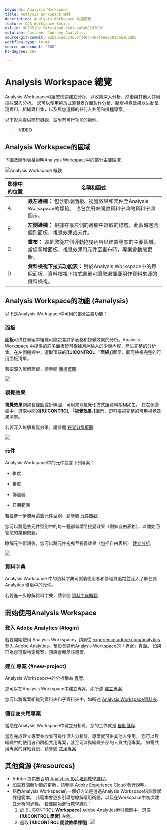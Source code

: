 ```yaml
---
keywords: Analysis Workspace
title: Analysis Workspace 總覽
description: Analysis Workspace 功能總覽
feature: CJA Workspace Basics
exl-id: 9075518e-54fe-49a6-9601-aa9468187b8f
solution: Customer Journey Analytics
source-git-commit: 82ba31eec1455bf3d0c746cf5eebc81ce6162a00
workflow-type: tm+mt
source-wordcount: '688'
ht-degree: 26%

---
```


# Analysis Workspace 總覽

Analysis Workspace可讓您快速建立分析，以收集深入分析，然後與其他人共用這些深入分析。 您可以使用拖放式瀏覽器介面製作分析、新增視覺效果以生動呈現資料、組織資料集，以及與您選擇的任何人共用和排程專案。

以下影片提供簡短概觀，並附有可行功能的範例。

>[!VIDEO](https://video.tv.adobe.com/v/26266/?quality=12)

## Analysis Workspace的區域

下圖及隨附表格說明Analysis Workspace中的部分主要區域：

![Analysis Workspace 概觀](assets/analysis-workspace-overvew.png)

| 影像中的位置 | 名稱和函式 |
|---------|----------|
| A | **最左邊欄：** 包含新增面板、視覺效果和元件至Analysis Workspace的標籤。 也包含用來開啟資料字典的資料字典圖示。 |
| B | **左側邊欄：** 根據在最左側的邊欄中選取的標籤，此區域包含個別面板、視覺效果或元件。 |
| C | **畫布：** 這是您從左側導軌拖曳內容以建置專案的主要區域。 當您新增面板、視覺效果和元件至畫布時，專案會動態更新。 |
| D | **資料檢視下拉式功能表：** 對於Analysis Workspace中的每個面板，資料檢視下拉式選單可讓您選擇要用作資料來源的資料檢視。 |

## Analysis Workspace的功能 {#analysis}

以下是Analysis Workspace中可用的部分主要功能：

### 面板

**面板**&#x200B;可供在專案中組織可能包含許多表格和視覺效果的分析。Analysis Workspace 中提供的許多面板皆可根據用戶輸入的少量內容，產生完整的分析集。在左側邊欄中，選取頂端的&#x200B;**[!UICONTROL 「面板」]**&#x200B;圖示，即可檢視完整的可用面板清單。

若要深入瞭解面板，請參閱 [面板概觀](/help/analysis-workspace/c-panels/panels.md).

![](assets/build-panels.png)

### 視覺效果

**視覺效果**&#x200B;例如長條圖或折線圖，可用來以視覺化方式讓資料栩栩如生。 在左側邊欄中，選取中間的&#x200B;**[!UICONTROL 「視覺效果」]**&#x200B;圖示，即可檢視完整的可用視覺效果清單。

若要深入瞭解視覺效果，請參閱 [視覺效果概觀](/help/analysis-workspace/visualizations/freeform-analysis-visualizations.md).

![](assets/build-visualizations.png)

### 元件

Analysis Workspace中的元件包含下列專案：

* 維度

* 量度

* 篩選器

* 日期範圍

若要進一步瞭解這些元件型別，請參閱 [元件概觀](/help/components/overview.md).

您可以將這些元件型別中的每一種都新增至視覺效果（例如自由表格），以開始回答您的業務問題。

瞭解元件術語後，您可以將元件拖曳至視覺效果（包括自由表格） [建立分析](/help/analysis-workspace/visualizations/freeform-table/freeform-table.md).

![](assets/build-components.png)

### 資料字典

Analysis Workspace 中的資料字典可幫助使用者和管理員追蹤並深入了解在其 Analytics 環境中的元件。

若要進一步瞭解資料字典，請參閱 [資料字典概觀](/help/components/data-dictionary/data-dictionary-overview.md).

## 開始使用Analysis Workspace

### 登入 Adobe Analytics {#login}

若要開始使用 Analysis Workspace，請前往 [experience.adobe.com/analytics](https://experience.adobe.com/analytics) 登入 Adobe Analytics。預設會顯示Analysis Workspace的「專案」頁面。 如果已為您選取特定專案，預設會顯示該專案。

### 建立 專案 {#new-project}

Analysis Workspace中的分析稱為 [專案](/help/analysis-workspace/build-workspace-project/freeform-overview.md).

您可以在Analysis Workspace中建立專案，如所述 [建立專案](/help/analysis-workspace/build-workspace-project/create-projects.md).

您可以將專案組織到資料夾和子資料夾中，如所述 [Analysis Workspace資料夾](/help/analysis-workspace/build-workspace-project/workspace-folders/about-folders.md).

### 儲存並共用專案

當您在Analysis Workspace中建立分析時，您的工作就是 [自動儲存](/help/analysis-workspace/build-workspace-project/save-projects.md).

當您完成建立專案並收集可操作深入分析時，專案就可供其他人使用。 您可以與組織中的使用者和群組共用專案，甚至可以與組織外部的人員共用專案。 如需共用專案的詳細資訊，請參閱 [共用專案](/help/analysis-workspace/curate-share/share-projects.md).

## 其他資源 {#resources}

* Adobe 提供數百項 [Analytics 影片培訓教學課程](https://experienceleague.adobe.com/docs/analytics-learn/tutorials/overview.html?lang=zh-Hant)。
* 如需有關新功能的更新，請參閱 [Adobe Experience Cloud 發行說明](https://experienceleague.adobe.com/docs/release-notes/experience-cloud/current.html#analytics)。
* 熟悉Analysis Workspace的一個好方法是透過Analysis Workspace培訓教學課程範本。 此範本會逐步引導您瞭解常用術語，以及在Workspace中初次建立分析的步驟。 若要開始進行教學課程：
   1. 於 [!UICONTROL **Workspace**] Adobe Analytics索引標籤中，選取 **[!UICONTROL 學習]** 左側。
   1. 選取 **[!UICONTROL 開啟教學課程]**.
      ![](assets/training-tutorial.png)

